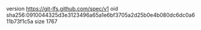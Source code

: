 version https://git-lfs.github.com/spec/v1
oid sha256:0910044325d3e3123496a65a1e6bf3705a2d25b0e4b080dc6dc0a611b73f1c5a
size 1767
